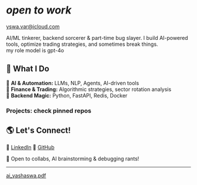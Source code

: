# *open to work*

yswa.var@icloud.com

AI/ML tinkerer, backend sorcerer & part-time bug slayer. I build AI-powered tools, optimize trading strategies, and sometimes break things.  
my role model is gpt-4o

## 🚀 What I Do  
🔹 **AI & Automation:** LLMs, NLP, Agents, AI-driven tools  
🔹 **Finance & Trading:** Algorithmic strategies, sector rotation analysis  
🔹 **Backend Magic:** Python, FastAPI, Redis, Docker  

### Projects: check pinned repos

## 🌎 Let's Connect!  
🔗 [LinkedIn](https://linkedin.com/in/yashaswa-varshney)
🐍 [GitHub](https://github.com/yswa-var)  

💬 Open to collabs, AI brainstorming & debugging rants!  

---
[ai_yashaswa.pdf](https://github.com/user-attachments/files/18781708/ai_yashaswa.pdf)

